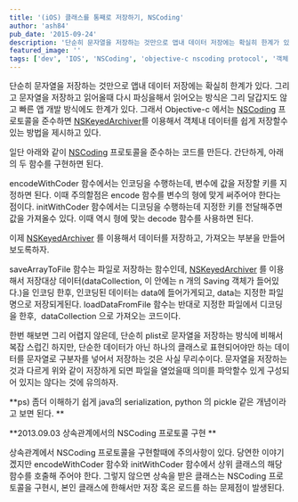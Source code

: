 ```yaml
---
title: '(iOS) 클래스를 통째로 저장하기, NSCoding'
author: 'ash84'
pub_date: '2015-09-24'
description: '단순히 문자열을 저장하는 것만으로 앱내 데이터 저장에는 확실히 한계가 있다. 그리고 문자열을 저장하고 읽어올때 다시 파싱을해서 읽어오는 방식은 그리 달갑지도 않고 빠른 앱 개발 방식에도 한계가 있다. 그래서 Objective-c 에서는 [NSCoding](https://developer.apple.com/library/mac/#documentation/Cocoa/Reference/Foundation/Protocols/NSCoding_Protocol/Reference/Refer'
featured_image: ''
tags: ['dev', 'IOS', 'NSCoding', 'objective-c nscoding protocol', '객체 저장', '클래스 저장', '파일 저장']
---
```



<span style="font-size: 11pt;">단순히 문자열을 저장하는 것만으로 앱내 데이터 저장에는 확실히 한계가 있다. 그리고 문자열을 저장하고 읽어올때 다시 파싱을해서 읽어오는 방식은 그리 달갑지도 않고 빠른 앱 개발 방식에도 한계가 있다. 그래서 Objective-c 에서는 [NSCoding](https://developer.apple.com/library/mac/#documentation/Cocoa/Reference/Foundation/Protocols/NSCoding_Protocol/Reference/Reference.html) 프로토콜을 준수하면 [NSKeyedArchiver](https://developer.apple.com/library/mac/#documentation/Cocoa/Reference/Foundation/Classes/NSKeyedArchiver_Class/Reference/Reference.html)를 이용해서 객체내 데이터를 쉽게 저장할수 있는 방법을 제시하고 있다. </span>

<span style="font-size: 11pt;">일단 아래와 같이 [NSCoding](https://developer.apple.com/library/mac/#documentation/Cocoa/Reference/Foundation/Protocols/NSCoding_Protocol/Reference/Reference.html) 프로토콜을 준수하는 코드를 만든다. 간단하게, 아래의 두 함수를 구현하면 된다. </span>

<span style="font-size: 11pt;">  
</span><span style="font-size: 11pt;">  
</span><span style="font-size: 11pt;">  
</span><span style="font-size: 11pt;">  
</span><span style="font-size: 11pt;">  
</span><span style="font-size: 11pt;"></span>

<span style="font-size: 11pt;">  
<script src="https://gist.github.com/AhnSeongHyun/5508064.js"></script>  
</span>

<span style="font-size: 11pt;">encodeWithCoder 함수에서는 인코딩을 수행하는데, </span><span style="font-size: 11pt;">변수에 값을 저장할 키를 지정하면 된다. 이때 주의할점은 encode 함수를 변수의 형에 맞게 써주어야 한다는 점이다. initWithCoder 함수에서는 디코딩을 수행하는데 지정한 키를 전달해주면 값을 가져올수 있다. 이때 역시 형에 맞는 decode 함수를 사용하면 된다. </span>

<span style="font-size: 11pt;">이제 [NSKeyedArchiver](https://developer.apple.com/library/mac/#documentation/Cocoa/Reference/Foundation/Classes/NSKeyedArchiver_Class/Reference/Reference.html) 를 이용해서 데이터를 저장하고, 가져오는 부분을 만들어 보도록하자. </span>

<span style="font-size: 11pt;">  
<script src="https://gist.github.com/AhnSeongHyun/5508120.js"></script>  
</span>

<span style="font-size: 11pt;">saveArrayToFile 함수는 파일로 저장하는 함수인데, [NSKeyedArchiver](https://developer.apple.com/library/mac/#documentation/Cocoa/Reference/Foundation/Classes/NSKeyedArchiver_Class/Reference/Reference.html) 를 이용해서 저장대상 데이터(dataCollection, 이 안에는 n 개의 Saving 객체가 들어있다.</span><span style="font-size: 11pt;">)을 인코딩 한후, 인코딩된 데이터는 data에 들어가게되고, data는 지정한 파일명으로 저장되게된다. loadDataFromFile 함수는 반대로 지정한 파일에서 디코딩을 한후, </span><span style="font-size: 11pt;"> dataCollection 으로 가져오는 코드이다. </span>

<span style="font-size: 11pt;">한번 해보면 그리 어렵지 않은데, 단순히 plist로 문자열을 저장하는 방식에 비해서 복잡 스럽긴 하지만, 단순한 데이터가 아닌 하나의 클래스로 표현되어야만 하는 데이터를 문자열로 구분자를 넣어서 저장하는 것은 사실 무리수이다. 문자열을 저장하는 것과 다르게 위와 같이 저장하게 되면 파일을 열었을때 의미를 파악할수 있게 구성되어 있지는 않다는 것에 유의하자. </span>

<span style="font-size: 11pt;">**ps) 좀더 이해하기 쉽게 java의 serialization, python 의 pickle 같은 개념이라고 보면 된다. **</span>

<span style="font-size: 11pt;">**2013.09.03 상속관계에서의 NSCoding 프로토콜 구현 **</span>

<span style="font-size: 11pt;">상속관계에서 NSCoding 프로토콜을 구현할때에 주의사항이 있다. 당연한 이야기겠지만 encodeWithCoder 함수와 initWithCoder 함수에서 상위 클래스의 해당 함수를 호출해 주어야 한다. 그렇지 않으면 상속을 받은 클래스는 NSCoding 프로토콜을 구현시, 본인 클래스에 한해서만 저장 혹은 로드를 하는 문제점이 발생된다. </span>

<script src="https://gist.github.com/AhnSeongHyun/6433486.js"></script>



